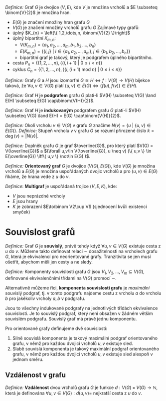 *Definice:* Graf $G$ je dvojice $(V,E)$, kde $V$ je množina vrcholů a $E \subseteq \binom{V}{2}$ je množina hran.
- $E(G)$ je značení množiny hran grafu $G$
- $V(G)$ je značení množiny vrcholů grafu $G$
Zajímavé typy grafů:
- úplný $K_{n} = \left(\{ 1,2,\dots,n, \binom{V}{2} \}\right)$
- úplný bipartitní $K_{m,n}$:
	- $V(K_{m,n}) = \{ a_{1},a_{2},\dots,a_{m},b_{1},b_{2},\dots,b_{n} \}$
	- $E(K_{m,n}) = \{ \{ i,j \} \ | \ i \in \{a_{1},a_{2},\dots,a_{m}\}, j \in \{b_{1},b_{2},\dots,b_{n}\} \}$
	- bipartitní graf je takový, který je podgrafem úplného bipartitního.
- cesta $P_{n} = \{ \{ 1,2,\dots,n \}, \{ \{ i,i+1 \}\ | \ 0 \le i < n \} \}$
- cyklus $C_{n} = \{ \{ 1,2,\dots,n \}, \{ \{ i,(i+1) \text{ mod }n \}\ | \ 0 \le i < n \} \}$

*Definice:* Grafy $G$ a $H$ jsou izomorfní $G \cong H \iff f: V(G) \to V(H)$ bijekce taková, že $\forall u,v \in V(G)$ platí $\{ u,v \} \in E(G) \iff \{ f(u),f(v) \} \in E(H)$.

*Definice:* Graf $H$ je **podgrafem** grafu $G$ platí-li $V(H) \subseteq V(G) \land E(H) \subseteq E(G) \cap\binom{V(H)}{2}$.

*Definice:* Graf $H$ je **indukovaným** podgrafem grafu $G$ platí-li $V(H) \subseteq V(G) \land E(H) = E(G) \cap\binom{V(H)}{2}$.

*Definice:* Okolí vrcholu $v \in V(G)$ v grafu $G$ značíme $N(v) = \{ u \ | \ \{ u,v \} \in E(G) \}$.
*Definice:* Stupeň vrcholu $v$ v grafu $G$ se rozumí přirozené číslo $k = \deg(v) = |N(v)|$.

*Definice:* Doplněk grafu $G$ je graf $\overline{G}$, pro který platí $V(G) = V(\overline{G})$ a $(\forall u,v\in V(\overline{G}), u \neq v) (\{ u,v \} \in E(\overline{G}) \iff\{ u,v \} \not\in E(G) )$.

*Definice:* **Orientovaný graf** $G$ je dvojice $(V(G),E(G))$, kde $V(G)$ je množina vrcholů a $E(G)$ je množina uspořádaných dvojic vrcholů a pro $(u,v)\in E(G)$ říkáme, že hrana vede z $u$ do $v$.

*Definice*: **Multigraf** je uspořádaná trojice $(V,E,K)$, kde:
- $V$ jsou neprázdné vrcholy
- $E$ jsou hrany
- $K$ je zobrazení $E\to\binom V2\cup V$ (sjednocení kvůli existenci smyček)
# Souvislost grafů
*Definice:* Graf $G$ je **souvislý**, právě tehdy když $\forall u,v \in V(G)$ existuje cesta z $u$ do $v$.
Můžeme takto definovat relaci $\sim$ dosažitelnosti na vrcholech grafu $G$, která je ekvivalencí pro neorientované grafy. Tranzitivita se jen musí ošetřit, abychom měli jen cesty a ne sledy.

*Definice:* Komponenty souvislosti grafu $G$ jsou $V_{1}, V_{2}, \dots,V_{m} \subseteq V(G)$, definované ekvivalenčními třídami na $V(G)$ promocí $\sim$.

Alternativně můžeme říci, **komponenta souvislosti grafu** je _maximální_ souvislý podgraf, tj. v tomto podgrafu najdeme cestu z vrcholu $a$ do vrcholu $b$ pro jakékoliv vrcholy $a , b$ v podgrafu.

Jsou to všechny indukované podgrafy na jednotlivých třídách ekvivalence souvislosti. Je to souvislý podgraf, který není obsažen v žádném větším souvislém podgrafu. Souvislý graf má právě jednu komponentu.

Pro orientované grafy definujeme dvě souvislosti:
1. Silně souvislá komponenta je takový maximální podgraf orientovaného grafu, v němž pro každou dvojici vrcholů $u, v$ existuje sled.
2. Slabě souvislá komponenta je takový maximální podgraf orientovaného grafu, v němž pro každou dvojici vrcholů $u, v$ existuje sled alespoň v jednom směru.
## Vzdálenost v grafu
*Definice:* **Vzdálenost** dvou vrcholů grafu $G$ je funkce $d: V(G) \times V(G) \to \mathbb{N}$, která je definována $\forall u,v \in V(G): d(u,v)=$ nejkratší cesta z $u$ do $v$.